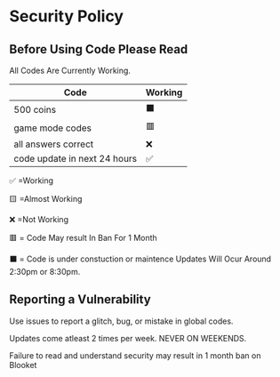 # Security Policy

## Before Using Code Please Read

All Codes Are Currently Working.

| Code |   Working        |
| ------- | ------------------ |
| 500 coins  | ⬛ |
| game mode codes  |:red_square:   |
| all answers correct  |:x:|
| code update in next 24 hours  | ✅ 

:white_check_mark:    =Working


:yellow_square:       =Almost Working


:x:                   =Not Working  


🟥                   = Code May result In Ban For 1 Month

⬛                   = Code is under constuction or maintence 
Updates Will Ocur Around 2:30pm or 8:30pm.

## Reporting a Vulnerability

Use issues to report a glitch, bug, or mistake in global codes.

Updates come atleast 2 times per week. NEVER ON WEEKENDS.



Failure to read and understand security may result in 1 month ban on Blooket
